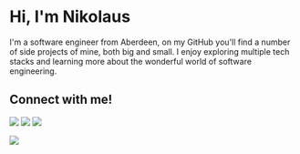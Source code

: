 # Hi, I'm Nikolaus

I'm a software engineer from Aberdeen, on my GitHub you'll find a number of side projects of mine, both big and small. I enjoy exploring multiple tech stacks and learning more about the wonderful world of software engineering.

## Connect with me!  
 
[<img src="https://img.shields.io/badge/linkedin-%230077B5.svg?&style=for-the-badge&logo=linkedin&logoColor=white" />](https://www.linkedin.com/in/nikolaus-zolnhofer/)
[<img src="https://img.shields.io/badge/instagram-%23292929.svg?&style=for-the-badge&logo=instagram&logoColor=white" />](https://www.instagram.com/@nikmaxott)   [<img src="https://img.shields.io/badge/BLOG-%23292929.svg?&style=for-the-badge&logo=BLOG&logoColor=white" />](https://www.nikmaxott.org)

[<img src="https://img.shields.io/badge/Portfolio-%23292929.svg?&style=for-the-badge&logo=Portfolio&logoColor=white" />](https://portfolio.nikmaxott.org) 
